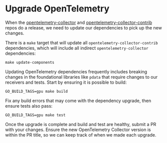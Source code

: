# Upgrade OpenTelemetry

When the [opentelemetry-collector](https://github.com/open-telemetry/opentelemetry-collector) and [opentelemetry-collector-contrib](https://github.com/open-telemetry/opentelemetry-collector-contrib) repos do a release, we need to update our dependencies to pick up the new changes.

There is a `make` target that will update all `opentelemetry-collector-contrib` dependencies, which will include all indirect `opentelemetry-collector` dependencies:
```
make update-components
```

Updating OpenTelemetry dependencies frequently includes breaking changes in the foundational libraries like `pdata` that require changes to our receivers and tests. Start by ensuring it is possible to build:
```
GO_BUILD_TAGS=gpu make build
```
Fix any build errors that may come with the dependency upgrade, then ensure tests also pass:
```
GO_BUILD_TAGS=gpu make test
```

Once the upgrade is complete and build and test are healthy, submit a PR with your changes. Ensure the new OpenTelemetry Collector version is within the PR title, so we can keep track of when we made each upgrade.
